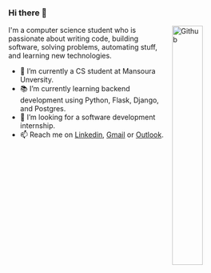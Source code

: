 ### Hi there 👋

<!--
[![dev.to badge](https://img.shields.io/badge/Linkedin-hazemessamsaleh-blue?style=flat&logo=linkedin)](https://www.linkedin.com/in/hazemessamsaleh)
[![twitter badge](https://img.shields.io/badge/Gmail-hazemkwita123-red?style=flat&logo=gmail&logoColor=white)](mailto:hazemkwita123@gmail.com)
-->

<img width="35%" align="right" alt="Github" src="https://user-images.githubusercontent.com/48678280/88862734-4903af80-d201-11ea-968b-9c939d88a37c.gif" />

I'm a computer science student who is passionate about writing code, building software, solving problems, automating stuff, and learning new technologies.

- 🔭 I’m currently a CS student at Mansoura Unversity.
- 📚 I’m currently learning  backend development using Python, Flask, Django, and Postgres.
- 👯 I’m looking for a software development internship. 
- 📫 Reach me on [Linkedin](https://www.linkedin.com/in/hazemessamsaleh), [Gmail](mailto:hazemkwita123@gmail.com) or [Outlook](mailto:hazemkwita@outlook.com).

<!--
- 🤔 I’m looking for help with ...
- 💬 Ask me about ...
- 📫 How to reach me: ...
- 😄 Pronouns: ...
- ⚡ Fun fact: ...
-->
